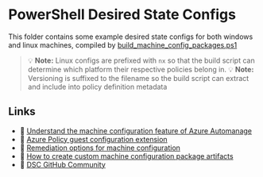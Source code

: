 # PowerShell Desired State Configs

This folder contains some example desired state configs for both windows and linux machines, compiled by [build_machine_config_packages.ps1](../build_machine_config_packages.ps1)

> 💡 **Note:** Linux configs are prefixed with `nx` so that the build script can determine which platform their respective policies belong in.
> 💡 **Note:** Versioning is suffixed to the filename so the build script can extract and include into policy definition metadata

## Links

- 📘 [Understand the machine configuration feature of Azure Automanage](https://learn.microsoft.com/en-us/azure/governance/machine-configuration/overview)
- 📘 [Azure Policy guest configuration extension](https://learn.microsoft.com/en-us/azure/cloud-adoption-framework/manage/azure-server-management/guest-configuration-policy)
- 📘 [Remediation options for machine configuration](https://learn.microsoft.com/en-us/azure/governance/machine-configuration/machine-configuration-policy-effects)
- 📘 [How to create custom machine configuration package artifacts](https://learn.microsoft.com/en-us/azure/governance/machine-configuration/machine-configuration-create)
- 📙 [DSC GitHub Community](https://github.com/dsccommunity)